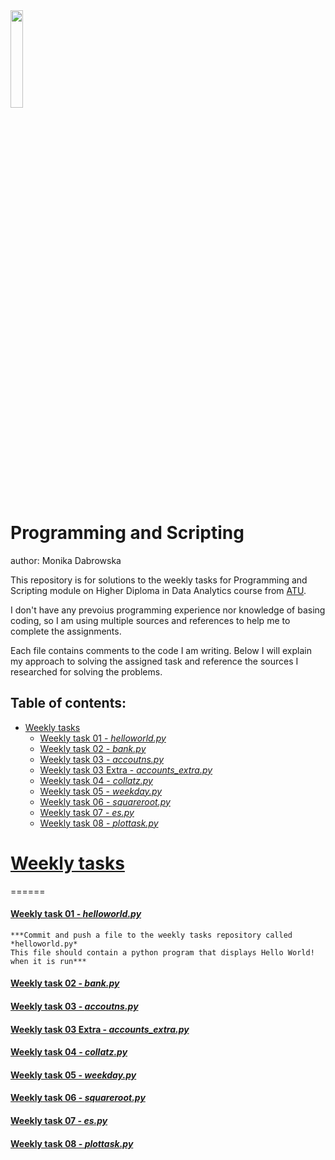 <img src="https://www.openaire.eu/templates/yootheme/cache/f3/atu-logo-initial-english-rgb-navy-f3059903.webp" width=20% height=20%>

# Programming and Scripting

author: Monika Dabrowska

This repository is for solutions to the weekly tasks for Programming and Scripting module on Higher Diploma in Data Analytics course from [ATU](https://www.atu.ie/).

I don't have any prevoius programming experience nor knowledge of basing coding, so I am using multiple sources and references to help me to complete the assignments. 

Each file contains comments to the code I am writing. Below I will explain my approach to solving the assigned task and reference the sources I researched for solving the problems. 

## Table of contents:
* [Weekly tasks](#weekly-tasks)
    * [Weekly task 01 - *helloworld.py*](#weekly-task-01---helloworldpy)
    * [Weekly task 02 - *bank.py*](#weekly-task-02---bankpy)
    * [Weekly task 03 - *accoutns.py*](#weekly-task-03---accoutnspy)
    * [Weekly task 03 Extra - *accounts_extra.py*](#weekly-task-03-extra---accounts_extrapy)
    * [Weekly task 04 - *collatz.py*](#weekly-task-04---collatzpy)
    * [Weekly task 05 - *weekday.py*](#weekly-task-05---weekdaypy)
    * [Weekly task 06 - *squareroot.py*](#weekly-task-06---squarerootpy)
    * [Weekly task 07 - *es.py*](#weekly-task-07---espy)
    * [Weekly task 08 - *plottask.py*](#weekly-task-08---plottaskpy)





# [Weekly tasks](https://github.com/mondbr/pands-weekly-tasks)
======

#### [Weekly task 01 - *helloworld.py*](https://github.com/mondbr/pands-weekly-tasks/blob/main/helloworld.py)

    ***Commit and push a file to the weekly tasks repository called *helloworld.py*
    This file should contain a python program that displays Hello World! when it is run***



#### [Weekly task 02 - *bank.py*](https://github.com/mondbr/pands-weekly-tasks/blob/main/bank.py)

#### [Weekly task 03 - *accoutns.py*](https://github.com/mondbr/pands-weekly-tasks/blob/main/accounts.py)

#### [Weekly task 03 Extra - *accounts_extra.py*](https://github.com/mondbr/pands-weekly-tasks/blob/main/accounts_extra.py)

#### [Weekly task 04 - *collatz.py*](https://github.com/mondbr/pands-weekly-tasks/blob/main/collatz.py)

#### [Weekly task 05 - *weekday.py*](https://github.com/mondbr/pands-weekly-tasks/blob/main/weekday.py)

#### [Weekly task 06 - *squareroot.py*](https://github.com/mondbr/pands-weekly-tasks/blob/main/squareroot.py)


#### [Weekly task 07 - *es.py*](https://github.com/mondbr/pands-weekly-tasks/blob/main/es.py)

#### [Weekly task 08 - *plottask.py*](https://github.com/mondbr/pands-weekly-tasks/blob/main/plottask.py)









